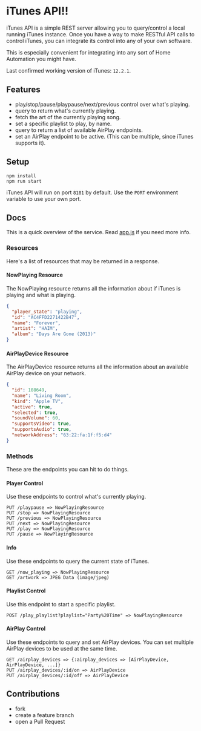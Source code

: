 # iTunes API!!

iTunes API is a simple REST server allowing you to query/control a local running
iTunes instance. Once you have a way to make RESTful API calls to control iTunes,
you can integrate its control into any of your own software.

This is especially convenient for integrating into any sort of Home Automation
you might have.

Last confirmed working version of iTunes: `12.2.1`.


## Features

* play/stop/pause/playpause/next/previous control over what's playing.
* query to return what's currently playing.
* fetch the art of the currently playing song.
* set a specific playlist to play, by name.
* query to return a list of available AirPlay endpoints.
* set an AirPlay endpoint to be active. (This can be multiple, since iTunes
  supports it).

## Setup

    npm install
    npm run start

iTunes API will run on port `8181` by default. Use the `PORT` environment
variable to use your own port.

## Docs

This is a quick overview of the service. Read [app.js](app.js) if you need more
info.

### Resources

Here's a list of resources that may be returned in a response.

#### NowPlaying Resource

The NowPlaying resource returns all the information about if iTunes is playing
and what is playing.

```json
{
  "player_state": "playing",
  "id": "AC4FFD2271422B47",
  "name": "Forever",
  "artist": "HAIM",
  "album": "Days Are Gone (2013)"
}
```

#### AirPlayDevice Resource

The AirPlayDevice resource returns all the information about an available
AirPlay device on your network.

```json
{
  "id": 108649,
  "name": "Living Room",
  "kind": "Apple TV",
  "active": true,
  "selected": true,
  "soundVolume": 60,
  "supportsVideo": true,
  "supportsAudio": true,
  "networkAddress": "63:22:fa:1f:f5:d4"
}
```

### Methods

These are the endpoints you can hit to do things.

#### Player Control
  Use these endpoints to control what's currently playing.

    PUT /playpause => NowPlayingResource
    PUT /stop => NowPlayingResource
    PUT /previous => NowPlayingResource
    PUT /next => NowPlayingResource
    PUT /play => NowPlayingResource
    PUT /pause => NowPlayingResource

#### Info
  Use these endpoints to query the current state of iTunes.

    GET /now_playing => NowPlayingResource
    GET /artwork => JPEG Data (image/jpeg)

#### Playlist Control
  Use this endpoint to start a specific playlist.

    POST /play_playlist?playlist="Party%20Time" => NowPlayingResource

#### AirPlay Control
  Use these endpoints to query and set AirPlay devices. You can set multiple
  AirPlay devices to be used at the same time.

    GET /airplay_devices => {:airplay_devices => [AirPlayDevice, AirPlayDevice, ...]}
    PUT /airplay_devices/:id/on => AirPlayDevice
    PUT /airplay_devices/:id/off => AirPlayDevice

## Contributions

* fork
* create a feature branch
* open a Pull Request
